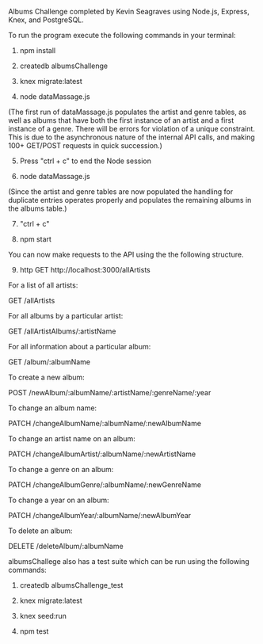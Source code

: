 
Albums Challenge completed by Kevin Seagraves using Node.js, Express, Knex, and PostgreSQL.


To run the program execute the following commands in your terminal:

1. npm install

2. createdb albumsChallenge

3. knex migrate:latest

4. node dataMassage.js

(The first run of dataMassage.js populates the artist and genre tables, as well as albums that have both the first instance of an artist and a first instance of a genre. There will be errors for violation of a unique constraint. This is due to the asynchronous nature of the internal API calls, and making 100+ GET/POST requests in quick succession.)

5. Press "ctrl + c" to end the Node session

6. node dataMassage.js

(Since the artist and genre tables are now populated the handling for duplicate entries operates properly and populates the remaining albums in the albums table.)

7. "ctrl + c"

8. npm start

You can now make requests to the API using the the following structure.

9. http GET http://localhost:3000/allArtists

For a list of all artists:

GET /allArtists

For all albums by a particular artist:

GET /allArtistAlbums/:artistName

For all information about a particular album:

GET /album/:albumName

To create a new album:

POST /newAlbum/:albumName/:artistName/:genreName/:year

To change an album name:

PATCH /changeAlbumName/:albumName/:newAlbumName

To change an artist name on an album:

PATCH /changeAlbumArtist/:albumName/:newArtistName

To change a genre on an album:

PATCH /changeAlbumGenre/:albumName/:newGenreName

To change a year on an album:

PATCH /changeAlbumYear/:albumName/:newAlbumYear

To delete an album:

DELETE /deleteAlbum/:albumName


albumsChallege also has a test suite which can be run using the following commands:

1. createdb albumsChallenge_test

2. knex migrate:latest

3. knex seed:run

4. npm test
